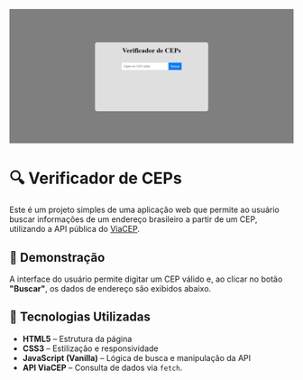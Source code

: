 ![Verificador de idade](imagens/verificar-cep.png)

# 🔍 Verificador de CEPs

Este é um projeto simples de uma aplicação web que permite ao usuário buscar informações de um endereço brasileiro a partir de um CEP, utilizando a API pública do [ViaCEP](https://viacep.com.br/).

## 📸 Demonstração

A interface do usuário permite digitar um CEP válido e, ao clicar no botão **"Buscar"**, os dados de endereço são exibidos abaixo.

## 🧩 Tecnologias Utilizadas

- **HTML5** – Estrutura da página
- **CSS3** – Estilização e responsividade
- **JavaScript (Vanilla)** – Lógica de busca e manipulação da API
- **API ViaCEP** – Consulta de dados via `fetch`.